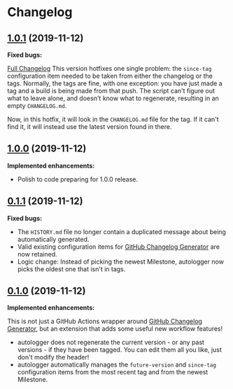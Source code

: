# Changelog

## [1.0.1](https://github.com/teaminkling/autologger/tree/1.0.1) (2019-11-12)

**Fixed bugs:**

[Full Changelog](https://github.com/teaminkling/autologger/compare/0.1.0...0.1.1)
This version hotfixes one single problem: the `since-tag` configuration item needed to be taken from either the changelog or the tags. Normally, the tags are fine, with one exception: you have just made a tag and a build is being made from that push. The script can't figure out what to leave alone, and doesn't know what to regenerate, resulting in an empty `CHANGELOG.md`.

Now, in this hotfix, it will look in the `CHANGELOG.md` file for the tag. If it can't find it, it will instead use the latest version found in there.

## [1.0.0](https://github.com/teaminkling/autologger/tree/1.0.0) (2019-11-12)

**Implemented enhancements:**

- Polish to code preparing for 1.0.0 release.

## [0.1.1](https://github.com/teaminkling/autologger/tree/0.1.1) (2019-11-12)

**Fixed bugs:**

- The `HISTORY.md` file no longer contain a duplicated message about being automatically generated.
- Valid existing configuration items for [GitHub Changelog Generator](https://github.com/github-changelog-generator/github-changelog-generator) are now retained.
- Logic change: Instead of picking the newest Milestone, autologger now picks the oldest one that isn't in tags.

## [0.1.0](https://github.com/teaminkling/autologger/tree/0.1.0) (2019-11-12)

**Implemented enhancements:**

This is not just a GitHub Actions wrapper around [GitHub Changelog Generator](https://github.com/github-changelog-generator/github-changelog-generator), but an extension that adds some useful new workflow features!

- autologger does not regenerate the current version - or any past versions - if they have been tagged. You can edit them all you like, just don't modify the header!
- autologger automatically manages the `future-version` and `since-tag` configuration items from the most recent tag and from the newest Milestone.
